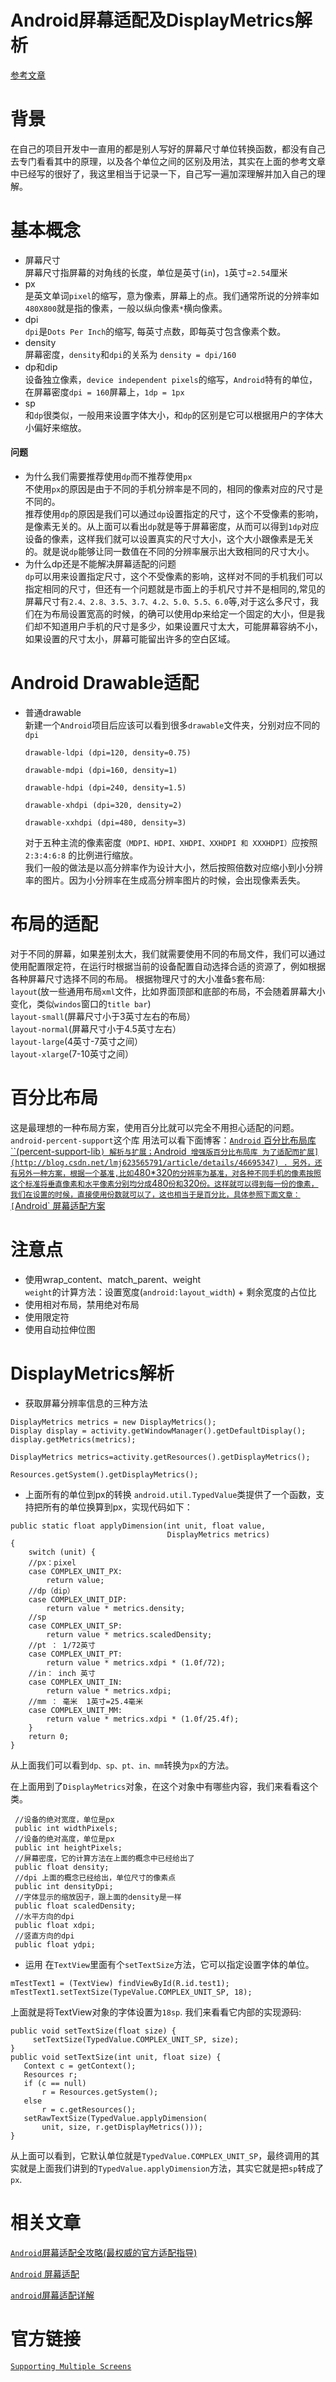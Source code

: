 # Android屏幕适配及DisplayMetrics解析
[参考文章](http://blog.csdn.net/hp910315/article/details/48501197)
# 背景
在自己的项目开发中一直用的都是别人写好的屏幕尺寸单位转换函数，都没有自己去专门看看其中的原理，以及各个单位之间的区别及用法，其实在上面的参考文章中已经写的很好了，我这里相当于记录一下，自己写一遍加深理解并加入自己的理解。
# 基本概念
* 屏幕尺寸  
屏幕尺寸指屏幕的对角线的长度，单位是英寸(`in`)，`1`英寸=`2.54`厘米
* px  
是英文单词`pixel`的缩写，意为像素，屏幕上的点。我们通常所说的分辨率如`480X800`就是指的像素，一般以纵向像素`*`横向像素。
* dpi  
`dpi`是`Dots Per Inch`的缩写, 每英寸点数，即每英寸包含像素个数。
* density  
屏幕密度，`density`和`dpi`的关系为 `density = dpi/160`
* dp和dip  
设备独立像素，`device independent pixels`的缩写，`Android`特有的单位，在屏幕密度`dpi = 160`屏幕上，`1dp = 1px`
* sp   
和`dp`很类似，一般用来设置字体大小，和`dp`的区别是它可以根据用户的字体大小偏好来缩放。
#### 问题
 * 为什么我们需要推荐使用`dp`而不推荐使用`px`  
不使用`px`的原因是由于不同的手机分辨率是不同的，相同的像素对应的尺寸是不同的。  
推荐使用`dp`的原因是我们可以通过`dp`设置指定的尺寸，这个不受像素的影响，是像素无关的。从上面可以看出`dp`就是等于屏幕密度，从而可以得到`1dp`对应设备的像素，这样我们就可以设置真实的尺寸大小，这个大小跟像素是无关的。就是说`dp`能够让同一数值在不同的分辨率展示出大致相同的尺寸大小。
 * 为什么dp还是不能解决屏幕适配的问题  
`dp`可以用来设置指定尺寸，这个不受像素的影响，这样对不同的手机我们可以指定相同的尺寸，但还有一个问题就是市面上的手机尺寸并不是相同的,常见的屏幕尺寸有`2.4、2.8、3.5、3.7、4.2、5.0、5.5、6.0`等,对于这么多尺寸，我们在为布局设置宽高的时候，的确可以使用dp来给定一个固定的大小，但是我们却不知道用户手机的尺寸是多少，如果设置尺寸太大，可能屏幕容纳不小，如果设置的尺寸太小，屏幕可能留出许多的空白区域。

# Android Drawable适配
* 普通drawable  
新建一个`Android`项目后应该可以看到很多`drawable`文件夹，分别对应不同的`dpi`
  ```
  drawable-ldpi (dpi=120, density=0.75)

  drawable-mdpi (dpi=160, density=1)

  drawable-hdpi (dpi=240, density=1.5)

  drawable-xhdpi (dpi=320, density=2)

  drawable-xxhdpi (dpi=480, density=3)
  ```
  对于五种主流的像素密度`（MDPI、HDPI、XHDPI、XXHDPI 和 XXXHDPI）`应按照 `2:3:4:6:8` 的比例进行缩放。  
  我们一般的做法是以高分辨率作为设计大小，然后按照倍数对应缩小到小分辨率的图片。因为小分辨率在生成高分辨率图片的时候，会出现像素丢失。

# 布局的适配
对于不同的屏幕，如果差别太大，我们就需要使用不同的布局文件，我们可以通过使用配置限定符，在运行时根据当前的设备配置自动选择合适的资源了，例如根据各种屏幕尺寸选择不同的布局。
根据物理尺寸的大小准备`5`套布局:   
`layout`(放一些通用布局`xml`文件，比如界面顶部和底部的布局，不会随着屏幕大小变化，类似`windos`窗口的`title bar`)  
`layout-small`(屏幕尺寸小于3英寸左右的布局）  
`layout-normal`(屏幕尺寸小于4.5英寸左右）  
`layout-large`(4英寸-7英寸之间）  
`layout-xlarge`(7-10英寸之间）  
# 百分比布局
这是最理想的一种布局方案，使用百分比就可以完全不用担心适配的问题。`android-percent-support`这个库
用法可以看下面博客：[`Android` 百分比布局库``(percent-support-lib`) 解析与扩展；`Android` 增强版百分比布局库 为了适配而扩展](http://blog.csdn.net/lmj623565791/article/details/46695347)
.
另外，还有另外一种方案，根据一个基准,比如`480*320`的分辨率为基准，对各种不同手机的像素按照这个标准将垂直像素和水平像素分别均分成`480`份和`320`份。这样就可以得到每一份的像素，我们在设置的时候，直接使用份数就可以了，这也相当于是百分比，具体参照下面文章：[`Android` 屏幕适配方案](http://blog.csdn.net/lmj623565791/article/details/45460089)
# 注意点
* 使用wrap_content、match_parent、weight  
`weight`的计算方法：设置宽度(`android:layout_width`) + 剩余宽度的占位比
* 使用相对布局，禁用绝对布局
* 使用限定符
* 使用自动拉伸位图

# DisplayMetrics解析
* 获取屏幕分辨率信息的三种方法  
```
DisplayMetrics metrics = new DisplayMetrics();
Display display = activity.getWindowManager().getDefaultDisplay();
display.getMetrics(metrics);
```
```
DisplayMetrics metrics=activity.getResources().getDisplayMetrics();
```
```
Resources.getSystem().getDisplayMetrics();
```
* 上面所有的单位到px的转换
`android.util.TypedValue`类提供了一个函数，支持把所有的单位换算到px，实现代码如下：
```
public static float applyDimension(int unit, float value,  
                                   DisplayMetrics metrics)  
{  
    switch (unit) {
    //px：pixel
    case COMPLEX_UNIT_PX:  
        return value;  
    //dp（dip）
    case COMPLEX_UNIT_DIP:  
        return value * metrics.density;
    //sp  
    case COMPLEX_UNIT_SP:  
        return value * metrics.scaledDensity;  
    //pt ： 1/72英寸
    case COMPLEX_UNIT_PT:  
        return value * metrics.xdpi * (1.0f/72);
    //in： inch 英寸
    case COMPLEX_UNIT_IN:  
        return value * metrics.xdpi;  
    //mm ： 毫米  1英寸=25.4毫米
    case COMPLEX_UNIT_MM:  
        return value * metrics.xdpi * (1.0f/25.4f);  
    }  
    return 0;  
}
```
 从上面我们可以看到`dp、sp、pt、in、mm`转换为`px`的方法。

 在上面用到了`DisplayMetrics`对象，在这个对象中有哪些内容，我们来看看这个类。
 ```
  //设备的绝对宽度，单位是px
  public int widthPixels;
  //设备的绝对高度，单位是px
  public int heightPixels;
  //屏幕密度，它的计算方法在上面的概念中已经给出了
  public float density;
  //dpi 上面的概念已经给出，单位尺寸的像素点
  public int densityDpi;
  //字体显示的缩放因子，跟上面的density是一样
  public float scaledDensity;
  //水平方向的dpi
  public float xdpi;
  //竖直方向的dpi
  public float ydpi;
 ```
* 运用
 在`TextView`里面有个`setTextSize`方法，它可以指定设置字体的单位。
 ```
 mTestText1 = (TextView) findViewById(R.id.test1);
 mTestText1.setTextSize(TypeValue.COMPLEX_UNIT_SP, 18);
 ```
 上面就是将TextView对象的字体设置为`18sp`.
 我们来看看它内部的实现源码:
 ```
 public void setTextSize(float size) {
      setTextSize(TypedValue.COMPLEX_UNIT_SP, size);
 }
 public void setTextSize(int unit, float size) {
    Context c = getContext();
    Resources r;
    if (c == null)
        r = Resources.getSystem();
    else
        r = c.getResources();
    setRawTextSize(TypedValue.applyDimension(
        unit, size, r.getDisplayMetrics()));
 }
 ```
 从上面可以看到，它默认单位就是`TypedValue.COMPLEX_UNIT_SP`，最终调用的其实就是上面我们讲到的`TypedValue.applyDimension`方法，其实它就是把`sp`转成了`px`.

# 相关文章
[`Android`屏幕适配全攻略(最权威的官方适配指导)](http://blog.csdn.net/zhaokaiqiang1992/article/details/45419023)

[`Android` 屏幕适配](http://blog.csdn.net/wangqing830414/article/details/26214959)

[`android`屏幕适配详解](http://www.cnblogs.com/error404/p/3815739.html)

# 官方链接

[`Supporting Multiple Screens`](http://developer.android.com/guide/practices/screens_support.html)
